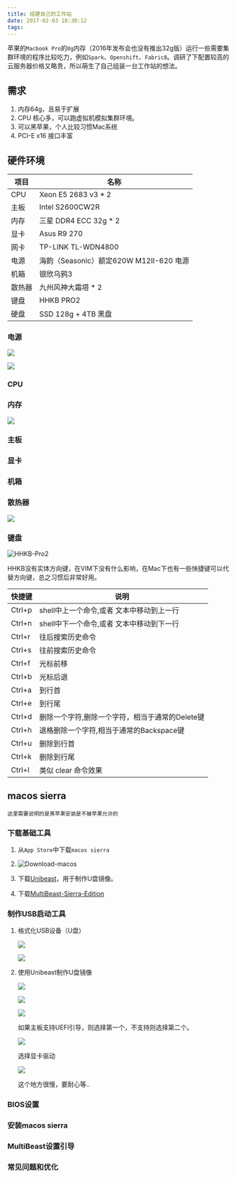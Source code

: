 ```yaml
---
title: 组建自己的工作站
date: 2017-02-03 10:38:12
tags: 
---
```


苹果的`Macbook Pro`的`8g`内存（2016年发布会也没有推出32g版）运行一些需要集群环境的程序比较吃力，例如`Spark`、`Openshift`、`Fabric8`。调研了下配置较高的云服务器价格又略贵，所以萌生了自己组装一台工作站的想法。

## 需求

1. 内存64g，且易于扩展
2. CPU 核心多，可以跑虚拟机模拟集群环境。
3. 可以黑苹果，个人比较习惯Mac系统
4. PCI-E x16 接口丰富

## 硬件环境

项目 | 名称
-----|-----
CPU | Xeon E5 2683 v3 * 2
主板 | Intel S2600CW2R
内存 | 三星 DDR4 ECC 32g * 2
显卡 | Asus R9 270
网卡 | TP-LINK TL-WDN4800
电源 | 海韵（Seasonic）额定620W M12II-620 电源
机箱 | 银欣乌鸦3
散热器 | 九州风神大霜塔 * 2
键盘 | HHKB PRO2
硬盘 | SSD 128g + 4TB 黑盘

### 电源

![](/images/power-1.jpg)

![](/images/power-2.jpg)

### CPU

### 内存

![](/images/memory.jpg)

### 主板

### 显卡

### 机箱

### 散热器

![](/images/radiator.jpg)

### 键盘

![HHKB-Pro2](/images/hhkb-keyboard.jpg)

HHKB没有实体方向键，在VIM下没有什么影响，在Mac下也有一些快捷键可以代替方向键，总之习惯后非常好用。

快捷键 | 说明
-------|-----
Ctrl+p | shell中上一个命令,或者 文本中移动到上一行
Ctrl+n | shell中下一个命令,或者 文本中移动到下一行
Ctrl+r | 往后搜索历史命令
Ctrl+s | 往前搜索历史命令
Ctrl+f | 光标前移
Ctrl+b | 光标后退
Ctrl+a | 到行首
Ctrl+e | 到行尾
Ctrl+d | 删除一个字符,删除一个字符，相当于通常的Delete键
Ctrl+h | 退格删除一个字符,相当于通常的Backspace键
Ctrl+u | 删除到行首
Ctrl+k | 删除到行尾
Ctrl+l | 类似 clear 命令效果

## macos sierra

    这里需要说明的是黑苹果安装是不被苹果允许的

### 下载基础工具

1. 从`App Store`中下载`macos sierra`

2. ![Download-macos](/images/download-macos-sierra.png)

3. 下载[Unibeast](/assets/UniBeast-7.0.1.zip)，用于制作U盘镜像。

4. 下载[MultiBeast-Sierra-Edition](/assets/MultiBeast-Sierra-Edition-9.0.1.zip)

### 制作USB启动工具

1. 格式化USB设备（U盘）

    ![](/images/formatter-usb-boot-device.png)

    ![](/images/formatter-usb-boot-device2.png)

2. 使用Unibeast制作U盘镜像

    ![](/images/selected-usb.png)

    ![](/images/selected-installation-type.png)

    ![](/images/bootloader-configuration.png)

    如果主板支持UEFI引导，则选择第一个，不支持则选择第二个。

    ![](/images/graph-device.png)

    选择显卡驱动

    ![](/images/copying-files.png)

    这个地方很慢，要耐心等..

### BIOS设置

### 安装macos sierra

### MultiBeast设置引导

### 常见问题和优化

